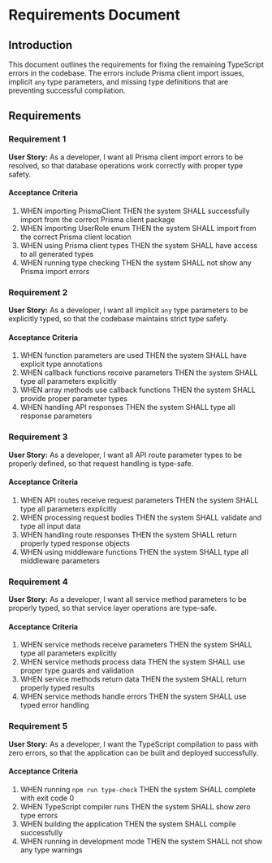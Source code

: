 # Requirements Document

## Introduction

This document outlines the requirements for fixing the remaining TypeScript errors in the codebase. The errors include Prisma client import issues, implicit `any` type parameters, and missing type definitions that are preventing successful compilation.

## Requirements

### Requirement 1

**User Story:** As a developer, I want all Prisma client import errors to be resolved, so that database operations work correctly with proper type safety.

#### Acceptance Criteria

1. WHEN importing PrismaClient THEN the system SHALL successfully import from the correct Prisma client package
2. WHEN importing UserRole enum THEN the system SHALL import from the correct Prisma client location
3. WHEN using Prisma client types THEN the system SHALL have access to all generated types
4. WHEN running type checking THEN the system SHALL not show any Prisma import errors

### Requirement 2

**User Story:** As a developer, I want all implicit `any` type parameters to be explicitly typed, so that the codebase maintains strict type safety.

#### Acceptance Criteria

1. WHEN function parameters are used THEN the system SHALL have explicit type annotations
2. WHEN callback functions receive parameters THEN the system SHALL type all parameters explicitly
3. WHEN array methods use callback functions THEN the system SHALL provide proper parameter types
4. WHEN handling API responses THEN the system SHALL type all response parameters

### Requirement 3

**User Story:** As a developer, I want all API route parameter types to be properly defined, so that request handling is type-safe.

#### Acceptance Criteria

1. WHEN API routes receive request parameters THEN the system SHALL type all parameters explicitly
2. WHEN processing request bodies THEN the system SHALL validate and type all input data
3. WHEN handling route responses THEN the system SHALL return properly typed response objects
4. WHEN using middleware functions THEN the system SHALL type all middleware parameters

### Requirement 4

**User Story:** As a developer, I want all service method parameters to be properly typed, so that service layer operations are type-safe.

#### Acceptance Criteria

1. WHEN service methods receive parameters THEN the system SHALL type all parameters explicitly
2. WHEN service methods process data THEN the system SHALL use proper type guards and validation
3. WHEN service methods return data THEN the system SHALL return properly typed results
4. WHEN service methods handle errors THEN the system SHALL use typed error handling

### Requirement 5

**User Story:** As a developer, I want the TypeScript compilation to pass with zero errors, so that the application can be built and deployed successfully.

#### Acceptance Criteria

1. WHEN running `npm run type-check` THEN the system SHALL complete with exit code 0
2. WHEN TypeScript compiler runs THEN the system SHALL show zero type errors
3. WHEN building the application THEN the system SHALL compile successfully
4. WHEN running in development mode THEN the system SHALL not show any type warnings